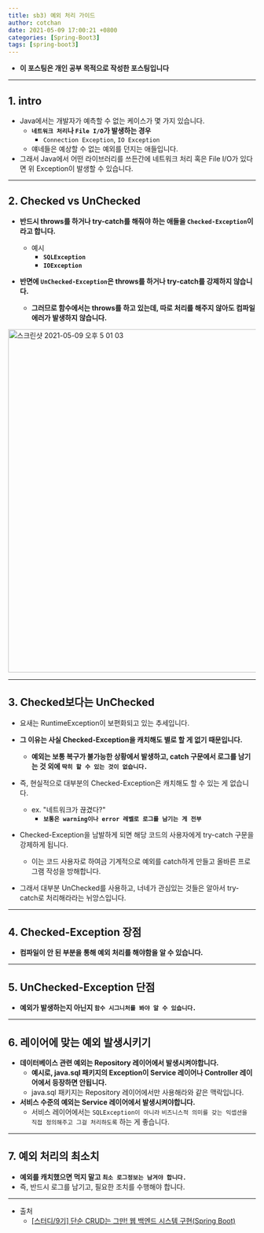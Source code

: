 ```yaml
---
title: sb3) 예외 처리 가이드
author: cotchan 
date: 2021-05-09 17:00:21 +0800 
categories: [Spring-Boot3]
tags: [spring-boot3] 
---
```


+ **이 포스팅은 개인 공부 목적으로 작성한 포스팅입니다**

---

## 1. intro

+ Java에서는 개발자가 예측할 수 없는 케이스가 몇 가지 있습니다.
  + **`네트워크 처리`나 `File I/O`가 발생하는 경우**
    + `Connection Exception`, `IO Exception` 
  + 얘네들은 예상할 수 없는 예외를 던지는 애들입니다.
+ 그래서 Java에서 어떤 라이브러리를 쓰든간에 네트워크 처리 혹은 File I/O가 있다면 위 Exception이 발생할 수 있습니다.

---

## 2. Checked vs UnChecked

+ **반드시 throws를 하거나 try-catch를 해줘야 하는 애들을 `Checked-Exception`이라고 합니다.**
  + 예시
    + **`SQLException`**
    + **`IOException`**

+ **반면에 `UnChecked-Exception`은 throws를 하거나 try-catch를 강제하지 않습니다.**
  + **그러므로 함수에서는 throws를 하고 있는데, 따로 처리를 해주지 않아도 컴파일 에러가 발생하지 않습니다.**

<img width="697" alt="스크린샷 2021-05-09 오후 5 01 03" src="https://user-images.githubusercontent.com/75410527/117564690-41eec380-b0e8-11eb-8e10-b5fae4efa01a.png">

---

## 3. Checked보다는 UnChecked

+ 요새는 RuntimeException이 보편화되고 있는 추세입니다.
+ **그 이유는 사실 Checked-Exception을 캐치해도 별로 할 게 없기 때문입니다.**
  + **예외는 보통 복구가 불가능한 상황에서 발생하고, catch 구문에서 로그를 남기는 것 외에 `딱히 할 수 있는 것이 없습니다.`**
+ 즉, 현실적으로 대부분의 Checked-Exception은 캐치해도 할 수 있는 게 없습니다.
  + ex. "네트워크가 끊겼다?"
    + **`보통은 warning이나 error 레벨로 로그를 남기는 게 전부`**

+ Checked-Exception을 남발하게 되면 해당 코드의 사용자에게 try-catch 구문을 강제하게 됩니다.
  + 이는 코드 사용자로 하여금 기계적으로 예외를 catch하게 만들고 올바른 프로그램 작성을 방해합니다.

+ 그래서 대부분 UnChecked를 사용하고, 너네가 관심있는 것들은 알아서 try-catch로 처리해라라는 뉘앙스입니다.

---

## 4. Checked-Exception 장점

+ **컴파일이 안 된 부분을 통해 예외 처리를 해야함을 알 수 있습니다.**

---

## 5. UnChecked-Exception 단점

+ **예외가 발생하는지 아닌지 `함수 시그니처를 봐야 알 수 있습니다.`**
 

---

## 6. 레이어에 맞는 예외 발생시키기

+ **데이터베이스 관련 예외는 Repository 레이어에서 발생시켜야합니다.**
  + **예시로, java.sql 패키지의 Exception이 Service 레이어나 Controller 레이어에서 등장하면 안됩니다.** 
  + java.sql 패키지는 Repository 레이어에서만 사용해라와 같은 맥락입니다.
+ **서비스 수준의 예외는 Service 레이어에서 발생시켜야합니다.**
  + 서비스 레이어에서는 `SQLException이 아니라` `비즈니스적 의미를 갖는 익셉션을 직접 정의해주고 그걸 처리하도록` 하는 게 좋습니다.

---

## 7. 예외 처리의 최소치

+ **예외를 캐치했으면 먹지 말고 `최소 로그정보는 남겨야 합니다.`**
+ 즉, 반드시 로그를 남기고, 필요한 조치를 수행해야 합니다.



---

+ 출처
    + [[스터디/9기] 단순 CRUD는 그만! 웹 백엔드 시스템 구현(Spring Boot)](https://programmers.co.kr/learn/courses/11694) 
